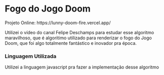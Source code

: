 # Fogo do Jogo Doom
<p>Projeto Online: https://lunny-doom-fire.vercel.app/ <p>
<p>Utilizei o vídeo do canal Felipe Deschamps para estudar esse algoritmo maravilhoso, que é algoritimo utilizado para renderizar o fogo do Jogo Doom, que foi algo totalmente fantástico e inovador pra época.</p>

### Linguagem Utilizada

<p>Utilizei a linguagem javascript pra fazer a implementação desse algoritmo</p>

